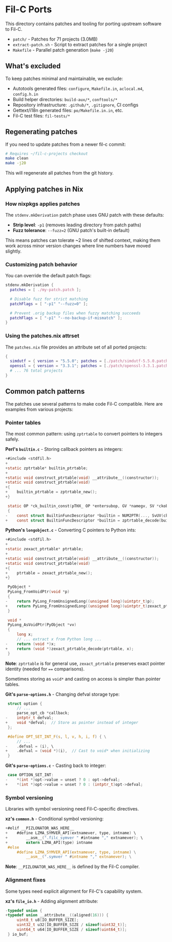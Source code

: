 # Fil-C Ports

This directory contains patches and tooling for porting upstream software to Fil-C.

- `patch/` - Patches for 71 projects (3.0MB)
- `extract-patch.sh` - Script to extract patches for a single project
- `Makefile` - Parallel patch generation (`make -j20`)

## What's excluded

To keep patches minimal and maintainable, we exclude:

- Autotools generated files: `configure`, `Makefile.in`, `aclocal.m4`, `config.h.in`
- Build helper directories: `build-aux/*`, `conftools/*`
- Repository infrastructure: `.github/*`, `.gitignore`, CI configs
- Gettext/i18n generated files: `po/Makefile.in.in`, etc.
- Fil-C test files: `fil-tests/*`

## Regenerating patches

If you need to update patches from a newer fil-c commit:

```bash
# Requires ~/fil-c-projects checkout
make clean
make -j20
```

This will regenerate all patches from the git history.

## Applying patches in Nix

### How nixpkgs applies patches

The `stdenv.mkDerivation` patch phase uses GNU patch with these defaults:

- **Strip level**: `-p1` (removes leading directory from patch paths)
- **Fuzz tolerance**: `--fuzz=2` (GNU patch's built-in default)

This means patches can tolerate ~2 lines of shifted context, making them work across minor version changes where line numbers have moved slightly.

### Customizing patch behavior

You can override the default patch flags:

```nix
stdenv.mkDerivation {
  patches = [ ./my-patch.patch ];

  # Disable fuzz for strict matching
  patchFlags = [ "-p1" "--fuzz=0" ];

  # Prevent .orig backup files when fuzzy matching succeeds
  patchFlags = [ "-p1" "--no-backup-if-mismatch" ];
}
```

### Using the patches.nix attrset

The `patches.nix` file provides an attribute set of all ported projects:

```nix
{
  simdutf = { version = "5.5.0"; patches = [./patch/simdutf-5.5.0.patch]; };
  openssl = { version = "3.3.1"; patches = [./patch/openssl-3.3.1.patch]; };
  # ... 76 total projects
}
```

## Common patch patterns

The patches use several patterns to make code Fil-C compatible.
Here are examples from various projects:

### Pointer tables

The most common pattern: using `zptrtable` to convert pointers to integers safely.

**Perl's `builtin.c`** - Storing callback pointers as integers:

```c
+#include <stdfil.h>
+
+static zptrtable* builtin_ptrtable;
+
+static void construct_ptrtable(void) __attribute__((constructor));
+static void construct_ptrtable(void)
+{
+    builtin_ptrtable = zptrtable_new();
+}

 static OP *ck_builtin_const(pTHX_ OP *entersubop, GV *namegv, SV *ckobj)
 {
-    const struct BuiltinFuncDescriptor *builtin = NUM2PTR(..., SvUV(ckobj));
+    const struct BuiltinFuncDescriptor *builtin = zptrtable_decode(builtin_ptrtable, SvUV(ckobj));
```

**Python's `longobject.c`** - Converting C pointers to Python ints:

```c
+#include <stdfil.h>
+
+static zexact_ptrtable* ptrtable;
+
+static void construct_ptrtable(void) __attribute__((constructor));
+static void construct_ptrtable(void)
+{
+    ptrtable = zexact_ptrtable_new();
+}

 PyObject *
 PyLong_FromVoidPtr(void *p)
 {
-    return PyLong_FromUnsignedLong((unsigned long)(uintptr_t)p);
+    return PyLong_FromUnsignedLong((unsigned long)(uintptr_t)zexact_ptrtable_encode(ptrtable, p));
 }

 void *
 PyLong_AsVoidPtr(PyObject *vv)
 {
     long x;
     // ... extract x from Python long ...
-    return (void *)x;
+    return (void *)zexact_ptrtable_decode(ptrtable, x);
 }
```

**Note**: `zptrtable` is for general use, `zexact_ptrtable` preserves exact pointer identity (needed for `==` comparisons).

Sometimes storing as `void*` and casting on access is simpler than pointer tables.

**Git's `parse-options.h`** - Changing defval storage type:

```c
 struct option {
     // ...
     parse_opt_cb *callback;
-    intptr_t defval;
+    void *defval;  // Store as pointer instead of integer
 };

 #define OPT_SET_INT_F(s, l, v, h, i, f) { \
     // ...
-    .defval = (i), \
+    .defval = (void *)(i),  // Cast to void* when initializing
 }
```

**Git's `parse-options.c`** - Casting back to integer:

```c
 case OPTION_SET_INT:
-    *(int *)opt->value = unset ? 0 : opt->defval;
+    *(int *)opt->value = unset ? 0 : (intptr_t)opt->defval;
```

### Symbol versioning

Libraries with symbol versioning need Fil-C-specific directives.

**xz's `common.h`** - Conditional symbol versioning:

```c
+#elif __PIZLONATOR_WAS_HERE__
+    #define LZMA_SYMVER_API(extnamever, type, intname) \
+        __asm__(".filc_symver " #intname "," extnamever); \
+        extern LZMA_API(type) intname
 #else
     #define LZMA_SYMVER_API(extnamever, type, intname) \
         __asm__(".symver " #intname "," extnamever); \
```

**Note**: `__PIZLONATOR_WAS_HERE__` is defined by the Fil-C compiler.

### Alignment fixes

Some types need explicit alignment for Fil-C's capability system.

**xz's `file_io.h`** - Adding alignment attribute:

```c
-typedef union {
+typedef union __attribute__((aligned(16))) {
     uint8_t u8[IO_BUFFER_SIZE];
     uint32_t u32[IO_BUFFER_SIZE / sizeof(uint32_t)];
     uint64_t u64[IO_BUFFER_SIZE / sizeof(uint64_t)];
 } io_buf;
```

